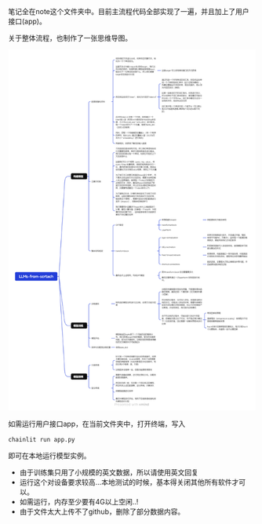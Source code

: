 笔记全在note这个文件夹中。目前主流程代码全部实现了一遍，并且加上了用户接口(app)。

关于整体流程，也制作了一张思维导图。

![思维导图](./LLMs-from-scrtach.png)



如需运行用户接口app，在当前文件夹中，打开终端，写入

```python
chainlit run app.py
```

即可在本地运行模型实例。

- 由于训练集只用了小规模的英文数据，所以请使用英文回复
- 运行这个对设备要求较高…本地测试的时候，基本得关闭其他所有软件才可以。
- 如需运行，内存至少要有4G以上空闲..!
- 由于文件太大上传不了github，删除了部分数据内容。